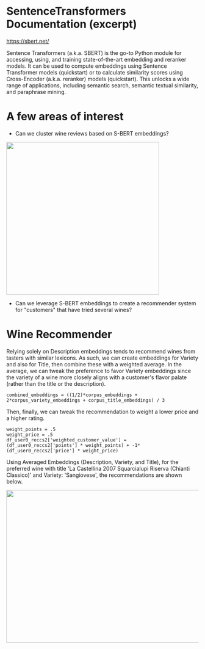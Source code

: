 # SentenceTransformers Documentation (excerpt) 
https://sbert.net/

Sentence Transformers (a.k.a. SBERT) is the go-to Python module for accessing, using, and training state-of-the-art embedding and reranker models. It can be used to compute embeddings using Sentence Transformer models (quickstart) or to calculate similarity scores using Cross-Encoder (a.k.a. reranker) models (quickstart). This unlocks a wide range of applications, including semantic search, semantic textual similarity, and paraphrase mining.

# A few areas of interest

* Can we cluster wine reviews based on S-BERT embeddings?

<img src="https://github.com/mwheeler235/wine-reviews/blob/main/img/umap cluster viz.png" width="400" height="400">

* Can we leverage S-BERT embeddings to create a recommender system for "customers" that have tried several wines?

# Wine Recommender

Relying solely on Description embeddings tends to recommend wines from tasters with similar lexicons. As such, we can create embeddings for Variety and also for Title, then combine these with a weighted average. In the average, we can tweak the preference to favor Variety embeddings since the variety of a wine more closely aligns with a customer's flavor palate (rather than the title or the description). 
```
combined_embeddings = ((1/2)*corpus_embeddings + 2*corpus_variety_embeddings + corpus_title_embeddings) / 3
```

Then, finally, we can tweak the recommendation to weight a lower price and a higher rating.
```
weight_points = .5
weight_price = .5
df_user0_reccs2['weighted_customer_value'] = (df_user0_reccs2['points'] * weight_points) + -1*(df_user0_reccs2['price'] * weight_price)
```

Using Averaged Embeddings (Description, Variety, and Title), for the preferred wine with title 'La Castellina 2007 Squarcialupi Riserva  (Chianti Classico)' and Variety: 'Sangiovese', the recommendations are shown below.

<img src="https://github.com/mwheeler235/wine-reviews/blob/main/img/reccs.png" width="850" height="400">
